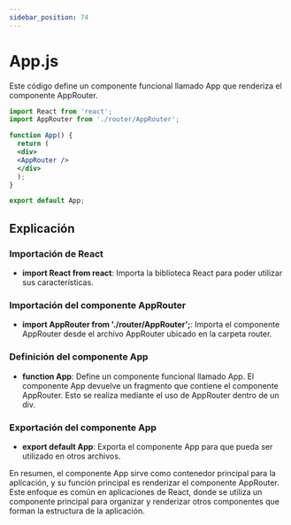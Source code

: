 ```yaml
---
sidebar_position: 74
---
```


# App.js

Este código define un componente funcional llamado App que renderiza el componente AppRouter.

```jsx
import React from 'react';
import AppRouter from './router/AppRouter';

function App() {
  return (
  <div>
  <AppRouter />
  </div>
  );
}

export default App;
```

## Explicación

### Importación de React

- **import React from react**: Importa la biblioteca React para poder utilizar sus características.

### Importación del componente AppRouter

- **import AppRouter from './router/AppRouter';**: Importa el componente AppRouter desde el archivo AppRouter ubicado en la carpeta router.

### Definición del componente App

- **function App**: Define un componente funcional llamado App. El componente App devuelve un fragmento que contiene el componente AppRouter. Esto se realiza mediante el uso de AppRouter dentro de un div.

### Exportación del componente App

- **export default App**: Exporta el componente App para que pueda ser utilizado en otros archivos.

En resumen, el componente App sirve como contenedor principal para la aplicación, y su función principal es renderizar el componente AppRouter. Este enfoque es común en aplicaciones de React, donde se utiliza un componente principal para organizar y renderizar otros componentes que forman la estructura de la aplicación.